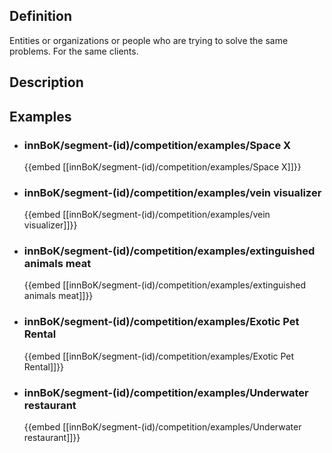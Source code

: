 
## Definition
Entities or organizations or people who are trying to solve the same problems. For the same clients.
## Description
## Examples
- ### innBoK/segment-(id)/competition/examples/Space X
	{{embed [[innBoK/segment-(id)/competition/examples/Space X]]}}
- ### innBoK/segment-(id)/competition/examples/vein visualizer
	{{embed [[innBoK/segment-(id)/competition/examples/vein visualizer]]}}
- ### innBoK/segment-(id)/competition/examples/extinguished animals meat
	{{embed [[innBoK/segment-(id)/competition/examples/extinguished animals meat]]}}
- ### innBoK/segment-(id)/competition/examples/Exotic Pet Rental
	{{embed [[innBoK/segment-(id)/competition/examples/Exotic Pet Rental]]}}
- ### innBoK/segment-(id)/competition/examples/Underwater restaurant
	{{embed [[innBoK/segment-(id)/competition/examples/Underwater restaurant]]}}












